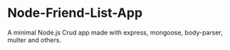 # Node-Friend-List-App
A minimal Node.js Crud app made with express, mongoose, body-parser, multer and others.
